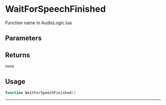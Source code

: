 # WaitForSpeechFinished
Function name in AudioLogic.lua
## Parameters

## Returns
`none`
## Usage
```lua
function WaitForSpeechFinished()
```
---
